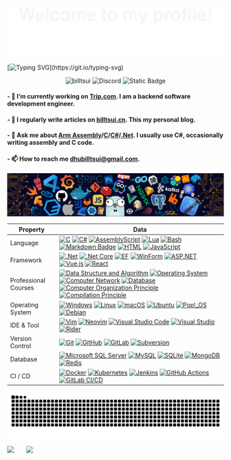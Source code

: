 ![](assets/Bottom_up.svg)



<!--my-ticker-->    
[![Typing SVG](https://readme-typing-svg.herokuapp.com?color=%2336BCF7&center=true&vCenter=true&width=800&size=30&lines=Hi+there+👋,+I+am+Bill+Tsui.;+Welcome+to+My+Profile!;Over+10+years+of+programming+experience;)](https://git.io/typing-svg)
    

<p align="center"> <img src="https://komarev.com/ghpvc/?username=billtsui&label=Visitors&color=0e75b6&style=flat" alt="billtsui" /> <img alt="Discord" src="https://img.shields.io/discord/143867839282020352?link=https%3A%2F%2Fdiscord.com%2Fusers%2Fbi4aas" alt="Discord" />
<img alt="Static Badge" src="https://img.shields.io/badge/status-updating-FF1493">
</p>




#### - 🔭 I’m currently working on **[Trip.com](https://www.trip.com)**. I am a backend software development engineer.

#### - 📝 I regularly write articles on **[billtsui.cn](https://www.billtsui.cn)**. This my personal blog.

#### - 💬 Ask me about **[Arm Assembly](https://developer.arm.com/documentation/den0042/0100/Introduction-to-Assembly-Language)/[C](https://en.wikipedia.org/wiki/The_C_Programming_Language)/[C#](https://dotnet.microsoft.com/en-us/languages/csharp)/[.Net](https://dotnet.microsoft.com/en-us/)**. I usually use C#, occasionally writing assembly and C code.

#### - 📫 How to reach me **dhubilltsui@gmail.com**.

<!--header picture-->
![](assets/header_.png)
<!-- my-skills -->
|Property|Data|
|--------|----|
|Language|[![C](https://img.shields.io/badge/C-00599C?logo=c&logoColor=white)](#) [![C#](https://custom-icon-badges.demolab.com/badge/C%23-%23512BD4.svg?logo=cshrp&logoColor=white)](#) [![AssemblyScript](https://img.shields.io/badge/Assembly-007AAC?logo=assemblyscript&logoColor=fff)](#)  [![Lua](https://img.shields.io/badge/Lua-%232C2D72.svg?logo=lua&logoColor=white)](#) [![Bash](https://img.shields.io/badge/Bash-4EAA25?logo=gnubash&logoColor=fff)](#) [![Markdown Badge](https://img.shields.io/badge/-Markdown-2088FF?style=flat&logo=Markdown&logoColor=white)](#) [![HTML](https://img.shields.io/badge/HTML-%23E34F26.svg?logo=html5&logoColor=white)](#) [![JavaScript](https://img.shields.io/badge/JavaScript-E2DF40?logo=javascript&logoColor=000)](#) |
|Framework| [![.Net](https://img.shields.io/badge/.NET-512BD4?logo=dotnet&logoColor=fff)](#) [![.Net Core](https://img.shields.io/badge/.NET_Core-512BD4?logo=dotnet&logoColor=fff)](#) [![EF](https://img.shields.io/badge/Entity_Framework-512BD4?logo=.Net&logoColor=fff)](#) [![WinForm](https://img.shields.io/badge/WinForm-512BD4?logo=.Net&logoColor=fff)](#) [![ASP.NET](https://img.shields.io/badge/ASP.NET-512BD4?logo=.Net&logoColor=fff)](#) [![Vue.js](https://img.shields.io/badge/Vue.js-4FC08D?logo=vuedotjs&logoColor=fff)](#) [![React](https://img.shields.io/badge/React-%2320232a.svg?logo=react&logoColor=%2361DAFB)](#)|
|Professional Courses| [![Data Structure and Algorithm](https://img.shields.io/badge/Data_Structure_and_Algorithm-1A0F99)](#) [![Operating System](https://img.shields.io/badge/Operating_System-4C8CBF)](#) [![Computer Network](https://img.shields.io/badge/Computer_Network-E34F55)](#) [![Database](https://img.shields.io/badge/Database-004400)](#) [![Computer Organization Principle](https://img.shields.io/badge/Computer_Organization_Principle-66F)](#)  [![Compilation Principle](https://img.shields.io/badge/Compilation_Principle-D3F)](#)|
|Operating System| [![Windows](https://custom-icon-badges.demolab.com/badge/Windows-0078D6?logo=windows11&logoColor=white)](#) [![Linux](https://img.shields.io/badge/Linux-F86F35B?logo=linux&logoColor=black)](#) [![macOS](https://img.shields.io/badge/macOS-000000?logo=apple&logoColor=fff)](#) [![Ubuntu](https://img.shields.io/badge/Ubuntu-E95420?logo=ubuntu&logoColor=fff)](#) [![Pop!_OS](https://img.shields.io/badge/Pop!__OS-48B9C7?logo=popos&logoColor=fff)](#) [![Debian](https://img.shields.io/badge/Debian-A81D33?logo=debian&logoColor=fff)](#)|
|IDE & Tool|[![Vim](https://img.shields.io/badge/Vim-%232F80ED.svg?logo=vim&logoColor=white)](#) [![Neovim](https://img.shields.io/badge/Neovim-57A143?logo=neovim&logoColor=fff)](#) [![Visual Studio Code](https://custom-icon-badges.demolab.com/badge/Visual%20Studio%20Code-0078d7.svg?logo=vsc&logoColor=white)](#) [![Visual Studio](https://custom-icon-badges.demolab.com/badge/Visual%20Studio-5C2D91.svg?&logo=visualstudio&logoColor=white)](#) [![Rider](https://img.shields.io/badge/Rider-000?logo=rider&logoColor=fff)](#) |
|Version Control| [![Git](https://img.shields.io/badge/Git-F05032?logo=git&logoColor=fff)](#) [![GitHub](https://img.shields.io/badge/GitHub-666666?logo=github&logoColor=white)](#) [![GitLab](https://img.shields.io/badge/GitLab-FCA121?logo=gitlab&logoColor=white)](#) [![Subversion](https://img.shields.io/badge/Subversion-5e1fc3?logo=subversion&logoColor=fff)](#)|
|Database|[![Microsoft SQL Server](https://custom-icon-badges.demolab.com/badge/Microsoft%20SQL%20Server-2e5ccc?logo=mssqlserver-white&logoColor=white)](#) [![MySQL](https://img.shields.io/badge/MySQL-7055BE?logo=mysql&logoColor=fff)](#) [![SQLite](https://img.shields.io/badge/SQLite-559400?logo=sqlite&logoColor=fff)](#) [![MongoDB](https://img.shields.io/badge/MongoDB-C54BB5?logo=mongodb&logoColor=fff)](#) [![Redis](https://img.shields.io/badge/Redis-fe473d?logo=redis&logoColor=fff)](#)|
|CI / CD| [![Docker](https://img.shields.io/badge/Docker-2496ED?logo=docker&logoColor=fff)](#) [![Kubernetes](https://img.shields.io/badge/Kubernetes-323CE5?logo=kubernetes&logoColor=fff)](#) [![Jenkins](https://img.shields.io/badge/Jenkins-D24939?logo=jenkins&logoColor=fff)](#) [![GitHub Actions](https://img.shields.io/badge/GitHub_Actions-208899?logo=githubactions&logoColor=fff)](#) [![GitLab CI/CD](https://img.shields.io/badge/GitLab_CI/CD-FCA121?logo=gitlab&logoColor=fff)](#)|



![Bill's github activity graph](https://raw.githubusercontent.com/billtsui/billtsui/output/github-snake.svg)

<div>
    <img src="https://github-readme-stats.vercel.app/api/top-langs/?username=billtsui&layout=compact"/>&nbsp;&nbsp;&nbsp;&nbsp;&nbsp;&nbsp;
    <img src="https://github-readme-stats.vercel.app/api?username=billtsui&show_icons=true"/>
</div>